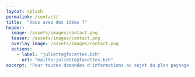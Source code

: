 ```yaml
---
layout: splash
permalink: /contact/
title:  "Vous avez des idées ?"
header:
  image: /assets/images/contact.png
  teaser: /assets/images/contact.png
  overlay_image: /assets/images/contact.png
  actions:
    - label: "juliette@facettes.bzh"
      url: "mailto:juliette@facettes.bzh"
excerpt: "Pour toutes demandes d'informations au sujet du plan paysage ou pour nous faire partager des remarques contactez nous par mail."
---
```

